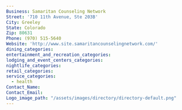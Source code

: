 ```yaml
---
Business: Samaritan Counseling Network
Street: '710 11th Avenue, Ste 203B'
City: Greeley
State: Colorado
Zip: 80631
Phone: (970) 515-5640
Website: 'http://www.site.samaritancounselingnetwork.com/'
dining_categories:
entertainment_and_recreation_categories:
lodging_and_event_centers_categories:
nightlife_categories:
retail_categories:
service_categories:
  - health
Contact_Name:
Contact_Email:
Logo_image_path: "/assets/images/directory/directory-default.png"
---
```



